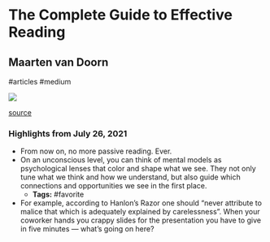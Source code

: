 # The Complete Guide to Effective Reading

## Maarten van Doorn

#articles
#medium

![](https://readwise-assets.s3.amazonaws.com/static/images/article3.5c705a01b476.png)

[source](https://medium.com/p/fc1835937757)

### Highlights from July 26, 2021

- From now on, no more passive reading. Ever.
- On an unconscious level, you can think of mental models as psychological lenses that color and shape what we see. They not only tune what we think and how we understand, but also guide which connections and opportunities we see in the first place.
    - **Tags:** #favorite
- For example, according to Hanlon’s Razor one should “never attribute to malice that which is adequately explained by carelessness”. When your coworker hands you crappy slides for the presentation you have to give in five minutes — what’s going on here?
